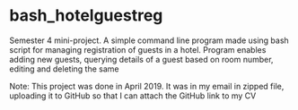 # bash_hotelguestreg
Semester 4 mini-project. A simple command line program made using bash script for managing registration of guests in a hotel. Program enables adding new guests, querying details of a guest based on room number, editing and deleting the same

Note: This project was done in April 2019. It was in my email in zipped file, uploading it to GitHub so that I can attach the GitHub link to my CV
